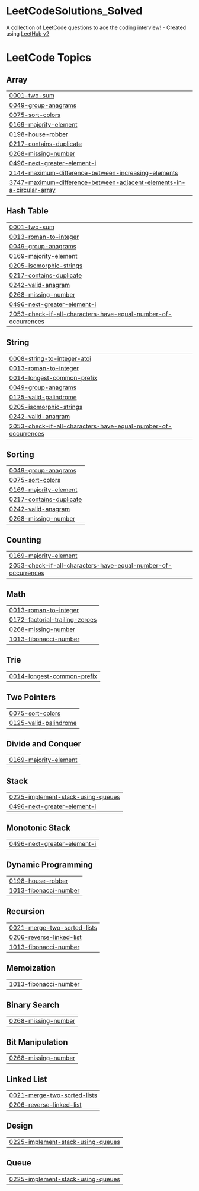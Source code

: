 # LeetCodeSolutions_Solved
A collection of LeetCode questions to ace the coding interview! - Created using [LeetHub v2](https://github.com/arunbhardwaj/LeetHub-2.0)

<!---LeetCode Topics Start-->
# LeetCode Topics
## Array
|  |
| ------- |
| [0001-two-sum](https://github.com/omicron9009/LeetCodeSolutions_Solved/tree/master/0001-two-sum) |
| [0049-group-anagrams](https://github.com/omicron9009/LeetCodeSolutions_Solved/tree/master/0049-group-anagrams) |
| [0075-sort-colors](https://github.com/omicron9009/LeetCodeSolutions_Solved/tree/master/0075-sort-colors) |
| [0169-majority-element](https://github.com/omicron9009/LeetCodeSolutions_Solved/tree/master/0169-majority-element) |
| [0198-house-robber](https://github.com/omicron9009/LeetCodeSolutions_Solved/tree/master/0198-house-robber) |
| [0217-contains-duplicate](https://github.com/omicron9009/LeetCodeSolutions_Solved/tree/master/0217-contains-duplicate) |
| [0268-missing-number](https://github.com/omicron9009/LeetCodeSolutions_Solved/tree/master/0268-missing-number) |
| [0496-next-greater-element-i](https://github.com/omicron9009/LeetCodeSolutions_Solved/tree/master/0496-next-greater-element-i) |
| [2144-maximum-difference-between-increasing-elements](https://github.com/omicron9009/LeetCodeSolutions_Solved/tree/master/2144-maximum-difference-between-increasing-elements) |
| [3747-maximum-difference-between-adjacent-elements-in-a-circular-array](https://github.com/omicron9009/LeetCodeSolutions_Solved/tree/master/3747-maximum-difference-between-adjacent-elements-in-a-circular-array) |
## Hash Table
|  |
| ------- |
| [0001-two-sum](https://github.com/omicron9009/LeetCodeSolutions_Solved/tree/master/0001-two-sum) |
| [0013-roman-to-integer](https://github.com/omicron9009/LeetCodeSolutions_Solved/tree/master/0013-roman-to-integer) |
| [0049-group-anagrams](https://github.com/omicron9009/LeetCodeSolutions_Solved/tree/master/0049-group-anagrams) |
| [0169-majority-element](https://github.com/omicron9009/LeetCodeSolutions_Solved/tree/master/0169-majority-element) |
| [0205-isomorphic-strings](https://github.com/omicron9009/LeetCodeSolutions_Solved/tree/master/0205-isomorphic-strings) |
| [0217-contains-duplicate](https://github.com/omicron9009/LeetCodeSolutions_Solved/tree/master/0217-contains-duplicate) |
| [0242-valid-anagram](https://github.com/omicron9009/LeetCodeSolutions_Solved/tree/master/0242-valid-anagram) |
| [0268-missing-number](https://github.com/omicron9009/LeetCodeSolutions_Solved/tree/master/0268-missing-number) |
| [0496-next-greater-element-i](https://github.com/omicron9009/LeetCodeSolutions_Solved/tree/master/0496-next-greater-element-i) |
| [2053-check-if-all-characters-have-equal-number-of-occurrences](https://github.com/omicron9009/LeetCodeSolutions_Solved/tree/master/2053-check-if-all-characters-have-equal-number-of-occurrences) |
## String
|  |
| ------- |
| [0008-string-to-integer-atoi](https://github.com/omicron9009/LeetCodeSolutions_Solved/tree/master/0008-string-to-integer-atoi) |
| [0013-roman-to-integer](https://github.com/omicron9009/LeetCodeSolutions_Solved/tree/master/0013-roman-to-integer) |
| [0014-longest-common-prefix](https://github.com/omicron9009/LeetCodeSolutions_Solved/tree/master/0014-longest-common-prefix) |
| [0049-group-anagrams](https://github.com/omicron9009/LeetCodeSolutions_Solved/tree/master/0049-group-anagrams) |
| [0125-valid-palindrome](https://github.com/omicron9009/LeetCodeSolutions_Solved/tree/master/0125-valid-palindrome) |
| [0205-isomorphic-strings](https://github.com/omicron9009/LeetCodeSolutions_Solved/tree/master/0205-isomorphic-strings) |
| [0242-valid-anagram](https://github.com/omicron9009/LeetCodeSolutions_Solved/tree/master/0242-valid-anagram) |
| [2053-check-if-all-characters-have-equal-number-of-occurrences](https://github.com/omicron9009/LeetCodeSolutions_Solved/tree/master/2053-check-if-all-characters-have-equal-number-of-occurrences) |
## Sorting
|  |
| ------- |
| [0049-group-anagrams](https://github.com/omicron9009/LeetCodeSolutions_Solved/tree/master/0049-group-anagrams) |
| [0075-sort-colors](https://github.com/omicron9009/LeetCodeSolutions_Solved/tree/master/0075-sort-colors) |
| [0169-majority-element](https://github.com/omicron9009/LeetCodeSolutions_Solved/tree/master/0169-majority-element) |
| [0217-contains-duplicate](https://github.com/omicron9009/LeetCodeSolutions_Solved/tree/master/0217-contains-duplicate) |
| [0242-valid-anagram](https://github.com/omicron9009/LeetCodeSolutions_Solved/tree/master/0242-valid-anagram) |
| [0268-missing-number](https://github.com/omicron9009/LeetCodeSolutions_Solved/tree/master/0268-missing-number) |
## Counting
|  |
| ------- |
| [0169-majority-element](https://github.com/omicron9009/LeetCodeSolutions_Solved/tree/master/0169-majority-element) |
| [2053-check-if-all-characters-have-equal-number-of-occurrences](https://github.com/omicron9009/LeetCodeSolutions_Solved/tree/master/2053-check-if-all-characters-have-equal-number-of-occurrences) |
## Math
|  |
| ------- |
| [0013-roman-to-integer](https://github.com/omicron9009/LeetCodeSolutions_Solved/tree/master/0013-roman-to-integer) |
| [0172-factorial-trailing-zeroes](https://github.com/omicron9009/LeetCodeSolutions_Solved/tree/master/0172-factorial-trailing-zeroes) |
| [0268-missing-number](https://github.com/omicron9009/LeetCodeSolutions_Solved/tree/master/0268-missing-number) |
| [1013-fibonacci-number](https://github.com/omicron9009/LeetCodeSolutions_Solved/tree/master/1013-fibonacci-number) |
## Trie
|  |
| ------- |
| [0014-longest-common-prefix](https://github.com/omicron9009/LeetCodeSolutions_Solved/tree/master/0014-longest-common-prefix) |
## Two Pointers
|  |
| ------- |
| [0075-sort-colors](https://github.com/omicron9009/LeetCodeSolutions_Solved/tree/master/0075-sort-colors) |
| [0125-valid-palindrome](https://github.com/omicron9009/LeetCodeSolutions_Solved/tree/master/0125-valid-palindrome) |
## Divide and Conquer
|  |
| ------- |
| [0169-majority-element](https://github.com/omicron9009/LeetCodeSolutions_Solved/tree/master/0169-majority-element) |
## Stack
|  |
| ------- |
| [0225-implement-stack-using-queues](https://github.com/omicron9009/LeetCodeSolutions_Solved/tree/master/0225-implement-stack-using-queues) |
| [0496-next-greater-element-i](https://github.com/omicron9009/LeetCodeSolutions_Solved/tree/master/0496-next-greater-element-i) |
## Monotonic Stack
|  |
| ------- |
| [0496-next-greater-element-i](https://github.com/omicron9009/LeetCodeSolutions_Solved/tree/master/0496-next-greater-element-i) |
## Dynamic Programming
|  |
| ------- |
| [0198-house-robber](https://github.com/omicron9009/LeetCodeSolutions_Solved/tree/master/0198-house-robber) |
| [1013-fibonacci-number](https://github.com/omicron9009/LeetCodeSolutions_Solved/tree/master/1013-fibonacci-number) |
## Recursion
|  |
| ------- |
| [0021-merge-two-sorted-lists](https://github.com/omicron9009/LeetCodeSolutions_Solved/tree/master/0021-merge-two-sorted-lists) |
| [0206-reverse-linked-list](https://github.com/omicron9009/LeetCodeSolutions_Solved/tree/master/0206-reverse-linked-list) |
| [1013-fibonacci-number](https://github.com/omicron9009/LeetCodeSolutions_Solved/tree/master/1013-fibonacci-number) |
## Memoization
|  |
| ------- |
| [1013-fibonacci-number](https://github.com/omicron9009/LeetCodeSolutions_Solved/tree/master/1013-fibonacci-number) |
## Binary Search
|  |
| ------- |
| [0268-missing-number](https://github.com/omicron9009/LeetCodeSolutions_Solved/tree/master/0268-missing-number) |
## Bit Manipulation
|  |
| ------- |
| [0268-missing-number](https://github.com/omicron9009/LeetCodeSolutions_Solved/tree/master/0268-missing-number) |
## Linked List
|  |
| ------- |
| [0021-merge-two-sorted-lists](https://github.com/omicron9009/LeetCodeSolutions_Solved/tree/master/0021-merge-two-sorted-lists) |
| [0206-reverse-linked-list](https://github.com/omicron9009/LeetCodeSolutions_Solved/tree/master/0206-reverse-linked-list) |
## Design
|  |
| ------- |
| [0225-implement-stack-using-queues](https://github.com/omicron9009/LeetCodeSolutions_Solved/tree/master/0225-implement-stack-using-queues) |
## Queue
|  |
| ------- |
| [0225-implement-stack-using-queues](https://github.com/omicron9009/LeetCodeSolutions_Solved/tree/master/0225-implement-stack-using-queues) |
<!---LeetCode Topics End-->